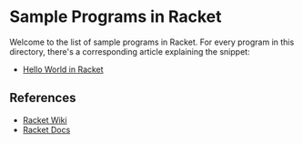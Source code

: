 # Sample Programs in Racket

Welcome to the list of sample programs in Racket. For every program in this
directory, there's a corresponding article explaining the snippet:

- [Hello World in Racket](https://therenegadecoder.com/code/hello-world-in-racket/)

## References

- [Racket Wiki](https://en.wikipedia.org/wiki/Racket_(programming_language))
- [Racket Docs](https://racket-lang.org/)
